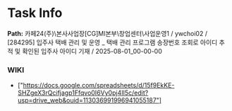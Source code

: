 # Task Info

**Path:** 카페24(주)\본사사업장\[CG]MI본부\창업센터\사업운영1 / ywchoi02 / [284295] 입주사 택배 관리 및 운영 _ 택배 관리 프로그램 송장번호 조회로 아이디 추적 및 확인된 입주사 아이디 기재 / 2025-08-01_00-00-00

### WIKI
- ["https://docs.google.com/spreadsheets/d/15f9EkKE-SHZgeX3rQcifjagp1Ffqvo0I6Vy0pj4II5c/edit?usp=drive_web&ouid=113036991996941055187"]

